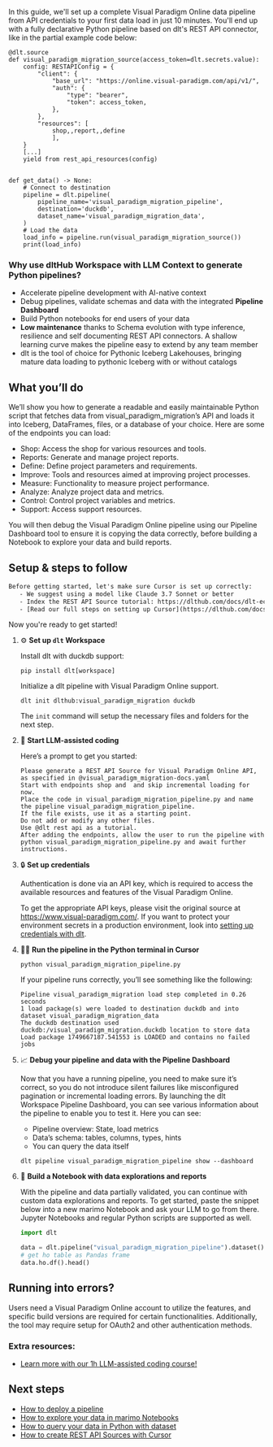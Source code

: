 In this guide, we'll set up a complete Visual Paradigm Online data pipeline from API credentials to your first data load in just 10 minutes. You'll end up with a fully declarative Python pipeline based on dlt's REST API connector, like in the partial example code below:

```python-outcome
@dlt.source
def visual_paradigm_migration_source(access_token=dlt.secrets.value):
    config: RESTAPIConfig = {
        "client": {
            "base_url": "https://online.visual-paradigm.com/api/v1/",
            "auth": {
                "type": "bearer",
                "token": access_token,
            },
        },
        "resources": [
            shop,,report,,define
            ],
    }
    [...]
    yield from rest_api_resources(config)


def get_data() -> None:
    # Connect to destination
    pipeline = dlt.pipeline(
        pipeline_name='visual_paradigm_migration_pipeline',
        destination='duckdb',
        dataset_name='visual_paradigm_migration_data', 
    )
    # Load the data
    load_info = pipeline.run(visual_paradigm_migration_source())
    print(load_info) 
```

### Why use dltHub Workspace with LLM Context to generate Python pipelines?

- Accelerate pipeline development with AI-native context
- Debug pipelines, validate schemas and data with the integrated **Pipeline Dashboard**
- Build Python notebooks for end users of your data
- **Low maintenance** thanks to Schema evolution with type inference, resilience and self documenting REST API connectors. A shallow learning curve makes the pipeline easy to extend by any team member
- dlt is the tool of choice for Pythonic Iceberg Lakehouses, bringing mature data loading to pythonic Iceberg with or without catalogs

## What you’ll do

We’ll show you how to generate a readable and easily maintainable Python script that fetches data from visual_paradigm_migration’s API and loads it into Iceberg, DataFrames, files, or a database of your choice. Here are some of the endpoints you can load:

- Shop: Access the shop for various resources and tools.
- Reports: Generate and manage project reports.
- Define: Define project parameters and requirements.
- Improve: Tools and resources aimed at improving project processes.
- Measure: Functionality to measure project performance.
- Analyze: Analyze project data and metrics.
- Control: Control project variables and metrics.
- Support: Access support resources.

You will then debug the Visual Paradigm Online pipeline using our Pipeline Dashboard tool to ensure it is copying the data correctly, before building a Notebook to explore your data and build reports.

## Setup & steps to follow

```default
Before getting started, let's make sure Cursor is set up correctly:
   - We suggest using a model like Claude 3.7 Sonnet or better
   - Index the REST API Source tutorial: https://dlthub.com/docs/dlt-ecosystem/verified-sources/rest_api/ and add it to context as **@dlt rest api**
   - [Read our full steps on setting up Cursor](https://dlthub.com/docs/dlt-ecosystem/llm-tooling/cursor-restapi#23-configuring-cursor-with-documentation)
```

Now you're ready to get started!

1. ⚙️ **Set up `dlt` Workspace**
    
    Install dlt with duckdb support:
    ```shell
    pip install dlt[workspace]
    ```

    Initialize a dlt pipeline with Visual Paradigm Online support.
    ```shell
    dlt init dlthub:visual_paradigm_migration duckdb
    ```

    The `init` command will setup the necessary files and folders for the next step.
    
2. 🤠 **Start LLM-assisted coding**
    
    Here’s a prompt to get you started:
    
    ```prompt
    Please generate a REST API Source for Visual Paradigm Online API, as specified in @visual_paradigm_migration-docs.yaml 
    Start with endpoints shop and  and skip incremental loading for now. 
    Place the code in visual_paradigm_migration_pipeline.py and name the pipeline visual_paradigm_migration_pipeline. 
    If the file exists, use it as a starting point. 
    Do not add or modify any other files. 
    Use @dlt rest api as a tutorial. 
    After adding the endpoints, allow the user to run the pipeline with python visual_paradigm_migration_pipeline.py and await further instructions.
    ```

    
3. 🔒 **Set up credentials** 
    
    Authentication is done via an API key, which is required to access the available resources and features of the Visual Paradigm Online.
    
    To get the appropriate API keys, please visit the original source at https://www.visual-paradigm.com/.
    If you want to protect your environment secrets in a production environment, look into [setting up credentials with dlt](https://dlthub.com/docs/walkthroughs/add_credentials).
    
4. 🏃‍♀️ **Run the pipeline in the Python terminal in Cursor**
    
    ```shell
    python visual_paradigm_migration_pipeline.py
    ```
    
    If your pipeline runs correctly, you’ll see something like the following:
    
    ```shell
    Pipeline visual_paradigm_migration load step completed in 0.26 seconds
    1 load package(s) were loaded to destination duckdb and into dataset visual_paradigm_migration_data
    The duckdb destination used duckdb:/visual_paradigm_migration.duckdb location to store data
    Load package 1749667187.541553 is LOADED and contains no failed jobs
    ```
    
5. 📈 **Debug your pipeline and data with the Pipeline Dashboard**

    Now that you have a running pipeline, you need to make sure it’s correct, so you do not introduce silent failures like misconfigured pagination or incremental loading errors. By launching the dlt Workspace Pipeline Dashboard, you can see various information about the pipeline to enable you to test it. Here you can see:
    - Pipeline overview: State, load metrics
    - Data’s schema: tables, columns, types, hints
    - You can query the data itself
    
    ```shell
    dlt pipeline visual_paradigm_migration_pipeline show --dashboard
    ```
    
6. 🐍 **Build a Notebook with data explorations and reports**

    With the pipeline and data partially validated, you can continue with custom data explorations and reports. To get started, paste the snippet below into a new marimo Notebook and ask your LLM to go from there. Jupyter Notebooks and regular Python scripts are supported as well.

    
    ```python
    import dlt

   data = dlt.pipeline("visual_paradigm_migration_pipeline").dataset()
   # get ho table as Pandas frame
   data.ho.df().head()
    ```

## Running into errors?

Users need a Visual Paradigm Online account to utilize the features, and specific build versions are required for certain functionalities. Additionally, the tool may require setup for OAuth2 and other authentication methods.

### Extra resources:

- [Learn more with our 1h LLM-assisted coding course!](https://www.youtube.com/watch?v=GGid70rnJuM)

## Next steps

- [How to deploy a pipeline](https://dlthub.com/docs/walkthroughs/deploy-a-pipeline)
- [How to explore your data in marimo Notebooks](https://dlthub.com/docs/general-usage/dataset-access/marimo)
- [How to query your data in Python with dataset](https://dlthub.com/docs/general-usage/dataset-access/dataset)
- [How to create REST API Sources with Cursor](https://dlthub.com/docs/dlt-ecosystem/llm-tooling/cursor-restapi)